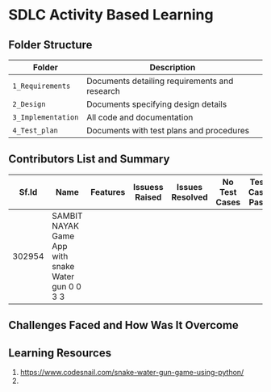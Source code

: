 # SDLC Activity Based Learning



## Folder Structure
Folder             | Description
-------------------| -----------------------------------------
`1_Requirements`   | Documents detailing requirements and research
`2_Design`         | Documents specifying design details
`3_Implementation` | All code and documentation
`4_Test_plan`      | Documents with test plans and procedures

## Contributors List and Summary

Sf.Id |  Name   |    Features    | Issuess Raised |Issues Resolved|No Test Cases|Test Case Pass
-------|---------|----------------|----------------|---------------|-------------|--------------
302954 | SAMBIT NAYAK Game App with snake Water gun    0                0               3             3     


## Challenges Faced and How Was It Overcome



## Learning Resources
1. https://www.codesnail.com/snake-water-gun-game-using-python/
2. 

